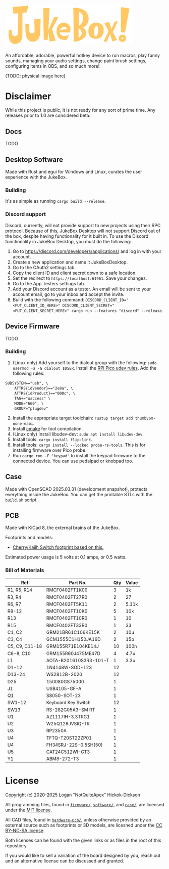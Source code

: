# <img src="assets/textlogo.svg" alt="JukeBox!" width="400"/>

An affordable, adorable, powerful hotkey device to run macros, play funny sounds, managing your audio settings, change paint brush settings, configuring items in OBS, and so much more!

(TODO: physical image here)

# Disclaimer
While this project is public, it is not ready for any sort of prime time. Any releases prior to 1.0 are considered beta.

## Docs
TODO

## Desktop Software
Made with Rust and egui for Windows and Linux, curates the user experience with the JukeBox.

### Building
It's as simple as running `cargo build --release`.

### Discord support
Discord, currently, will not provide support to new projects using their RPC protocol. Because of this, JukeBox Desktop will not support Discord out of the box, despite having functionality for it built in. To use the Discord functionality in JukeBox Desktop, you must do the following:
1. Go to https://discord.com/developers/applications/ and log in with your account.
2. Create a new application and name it JukeBoxDesktop.
3. Go to the OAuth2 settings tab.
4. Copy the client ID and client secret down to a safe location.
5. Set the redirect to `https://localhost:61961`. Save your changes.
6. Go to the App Testers settings tab.
7. Add your Discord account as a tester. An email will be sent to your account email, go to your inbox and accept the invite.
8. Build with the following command: `DISCORD_CLIENT_ID="<PUT_CLIENT_ID_HERE>" DISCORD_CLIENT_SECRET="<PUT_CLIENT_SECRET_HERE>" cargo run --features "discord" --release`.

## Device Firmware
TODO

### Building
1. (Linux only) Add yourself to the dialout group with the following: `sudo usermod -a -G dialout $USER`. Install the [RPi Pico udev rules](https://github.com/raspberrypi/picotool/blob/master/udev/99-picotool.rules). Add the following rules:
```
SUBSYSTEM=="usb", \
    ATTRS{idVendor}=="2e8a", \
    ATTRS{idProduct}=="000c", \
    TAG+="uaccess" \
    MODE="660", \  
    GROUP="plugdev"
```

2. Install the appropriate target toolchain: `rustup target add thumbv6m-none-eabi`.
3. Install [cmake](https://cmake.org/download/) for tool compilation.
4. (Linux only) Install libudev-dev: `sudo apt install libudev-dev`.
5. Install tools: `cargo install flip-link`.
5. Install tools: `cargo install --locked probe-rs-tools`. This is for installing firmware over Pico probe.
6. Run `cargo run -F "keypad"` to install the keypad firmware to the connected device. You can use pedalpad or knobpad too.

## Case
Made with OpenSCAD 2025.03.31 (development snapshot), protects everything inside the JukeBox. You can get the printable STLs with the `build.sh` script.

## PCB
Made with KiCad 8, the external brains of the JukeBox.

Footprints and models:
- [Cherry/Kailh Switch footprint based on this.](https://github.com/luke-schutt/Pi5Keyboard/blob/main/Pi5-pcb/Pi5Footprints.pretty/Low%20Profile%20GC%20plus%20MX.kicad_mod)

Estimated power usage is 5 volts at 0.1 amps, or 0.5 watts.

### Bill of Materials
| Ref            | Part No.               | Qty | Value |
|----------------|------------------------|-----|-------|
| R1, R5, R14    | RMCF0402FT1K00         | 3   | 1k    |
| R3, R4         | RMCF0402FT27R0         | 2   | 27    |
| R6, R7         | RMCF0402FT5K11         | 2   | 5.11k |
| R8-12          | RMCF0402FT10K0         | 5   | 10k   |
| R13            | RMCF0402FT10R0         | 1   | 10    |
| R15            | RMCF0402FT33R0         | 1   | 33    |
| C1, C2         | GRM21BR61C106KE15K     | 2   | 10u   |
| C3, C4         | GCM1555C1H150JA16D     | 2   | 15p   |
| C5, C9, C11-18 | GRM155R71E104KE14J     | 10  | 100n  |
| C6-8, C10      | GRM155R60J475ME47D     | 4   | 4.7u  |
| L1             | AOTA-B201610S3R3-101-T | 1   | 3.3u  |
| D1-12          | 1N4148W-SOD-123        | 12  |       |
| D13-24         | WS2812B-2020           | 12  |       |
| D25            | 150080GS75000          | 1   |       |
| J1             | USB4105-GF-A           | 1   |       |
| Q1             | S8050-SOT-23           | 1   |       |
| SW1-12         | Keyboard Key Switch    | 12  |       |
| SW13           | RS-282G05A3-SM RT      | 1   |       |
| U1             | AZ1117IH-3.3TRG1       | 1   |       |
| U2             | W25Q128JVSIQ-TR        | 1   |       |
| U3             | RP2350A                | 1   |       |
| U4             | TFTQ-T20ST22ZP01       | 1   |       |
| U4             | FH34SRJ-22S-0.5SH(50)  | 1   |       |
| U5             | CAT24C512WI-GT3        | 1   |       |
| Y1             | ABM8-272-T3            | 1   |       |

# License
Copyright (c) 2020-2025 Logan "NotQuiteApex" Hickok-Dickson

All programming files, found in [`firmware/`](firmware/), [`software/`](software/), and [`case/`](case/), are licensed under the [MIT license](https://mit-license.org/).

All CAD files, found in [`hardware-pcb/`](hardware-pcb/), unless otherwise provided by an external source such as footprints or 3D models, are licesned under the [CC BY-NC-SA license](https://creativecommons.org/licenses/by-nc-sa/4.0/).

Both licenses can be found with the given links or as files in the root of this repostiory.

If you would like to sell a variation of the board designed by you, reach out and an alternative license can be discussed and granted.

